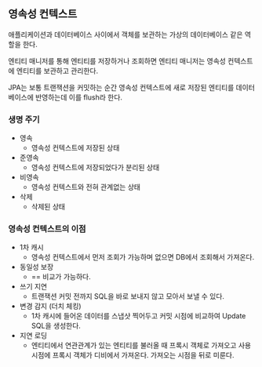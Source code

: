 ## 영속성 컨텍스트

애플리케이션과 데이터베이스 사이에서 객체를 보관하는 가상의 데이터베이스 같은 역할을 한다.

엔티티 매니저를 통해 엔티티를 저장하거나 조회하면 엔티티 매니저는 영속성 컨텍스트에 엔티티를 보관하고 관리한다.

JPA는 보통 트랜잭션을 커밋하는 순간 영속성 컨텍스트에 새로 저장된 엔티티를 데이터베이스에 반영하는데 이를 flush라 한다.


### 생명 주기

- 영속
	- 영속성 컨텍스트에 저장된 상태
- 준영속
	- 영속성 컨텍스트에 저장되었다가 분리된 상태
- 비영속
	- 영속성 컨텍스트와 전혀 관계없는 상태
- 삭제
	- 삭제된 상태


### 영속성 컨텍스트의 이점

- 1차 캐시
	- 영속성 컨텍스트에서 먼저 조회가 가능하며 없으면 DB에서 조회해서 가져온다.
- 동일성 보장
	- == 비교가 가능하다.
- 쓰기 지연
	- 트랜잭션 커밋 전까지 SQL을 바로 보내지 않고 모아서 보낼 수 있다.
- 변경 감지 (더치 체킹)
	- 1차 캐시에 들어온 데이터를 스냅샷 찍어두고 커밋 시점에 비교하여 Update SQL을 생성한다.
- 지연 로딩
	- 엔티티에서 연관관계가 있는 엔티티를 불러올 때 프록시 객체로 가져오고 사용 시점에 프록시 객체가 디비에서 가져온다. 가져오는 시점을 뒤로 미룬다.
